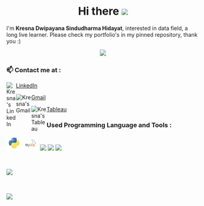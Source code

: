 <!--
**Kresnadwipsh/Kresnadwipsh** is a ✨ _special_ ✨ repository because its `README.md` (this file) appears on your GitHub profile.
--->

<h1 align="center">Hi there <img src="https://media.giphy.com/media/hvRJCLFzcasrR4ia7z/giphy.gif" width="25px"> </h1> 

I'm **Kresna Dwipayana Sindudharma Hidayat**, interested in data field, a long live learner. Please check my portfolio's in my pinned repository, thank you :)


<p align="center"> <img src="https://komarev.com/ghpvc/?username=Kresnadwipsh&color=brightgreen&style=plastic" /> </p>

### 📫 Contact me at :

<img align="left" alt="Kresna's LinkedIn" width="25px" src="https://upload.wikimedia.org/wikipedia/commons/thumb/c/ca/LinkedIn_logo_initials.png/480px-LinkedIn_logo_initials.png"/> <a href="https://www.linkedin.com/in/kresnadwipsh/">LinkedIn</a>

<img align="left" alt="Kresna's Gmail" width="40px" src="https://download.logo.wine/logo/Gmail/Gmail-Logo.wine.png"/> <a href="mailto:kresnadwipsh@gmail.com">Gmail</a>

<img align="left" alt="Kresna's Tableau" width="40px" src="https://i.pinimg.com/originals/86/35/88/863588a71e465cc3aa5d822c0feafea9.png"/> <a href="https://public.tableau.com/app/profile/kresnadwipsh">Tableau</a>
 
### Used Programming Language and Tools :

<code><img height="40" src="https://raw.githubusercontent.com/github/explore/80688e429a7d4ef2fca1e82350fe8e3517d3494d/topics/python/python.png"></code>
<code><img height="40" src="https://raw.githubusercontent.com/github/explore/80688e429a7d4ef2fca1e82350fe8e3517d3494d/topics/mysql/mysql.png"></code>
<code><img height="40" src="https://static.bmdstatic.com/pk/product/medium/5e62277998ccb.jpg"></code>
<code><img height="40" src="https://upload.wikimedia.org/wikipedia/commons/thumb/3/38/Jupyter_logo.svg/1200px-Jupyter_logo.svg.png"></code>
<code><img height="40" src="https://ih1.redbubble.net/image.1470587088.2816/st,small,507x507-pad,600x600,f8f8f8.jpg"></code>

<br>

![](https://github-readme-stats.vercel.app/api?username=Kresnadwipsh&show_icons=true&locale=en)

<br>

![](https://github-readme-stats.vercel.app/api/top-langs/?username=Kresnadwipsh)
